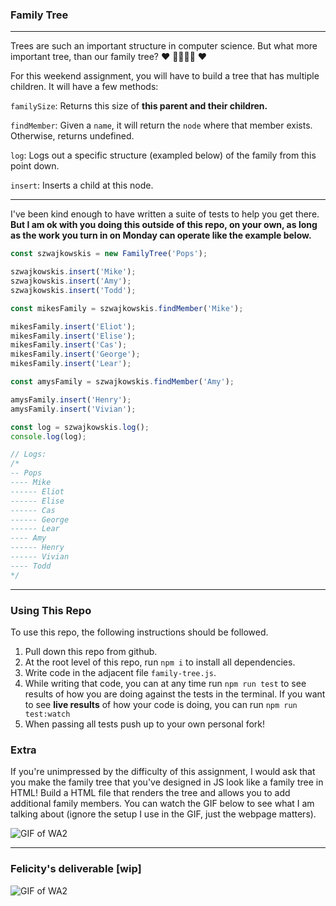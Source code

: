 ### Family Tree
<hr />

Trees are such an important structure in computer science. But what more important tree, than our family tree? ❤️ 👨‍👩‍👧‍👦 ❤️

For this weekend assignment, you will have to build a tree that has multiple children. It will have a few methods:

`familySize`: Returns this size of **this parent and their children.**

`findMember`: Given a `name`, it will return the `node` where that member exists. Otherwise, returns undefined.

`log`: Logs out a specific structure (exampled below) of the family from this point down.

`insert`: Inserts a child at this node.
 <hr />
 
 I've been kind enough to have written a suite of tests to help you get there. **But I am ok with you doing this outside of this repo, on your own, as long as the work you turn in on Monday can operate like the example below.**
 
```javascript 1.8
const szwajkowskis = new FamilyTree('Pops');

szwajkowskis.insert('Mike');
szwajkowskis.insert('Amy');
szwajkowskis.insert('Todd');

const mikesFamily = szwajkowskis.findMember('Mike');

mikesFamily.insert('Eliot');
mikesFamily.insert('Elise');
mikesFamily.insert('Cas');
mikesFamily.insert('George');
mikesFamily.insert('Lear');

const amysFamily = szwajkowskis.findMember('Amy');

amysFamily.insert('Henry');
amysFamily.insert('Vivian');

const log = szwajkowskis.log();
console.log(log);

// Logs:
/*
-- Pops
---- Mike
------ Eliot
------ Elise
------ Cas
------ George
------ Lear
---- Amy
------ Henry
------ Vivian
---- Todd
*/
```
<hr />

### Using This Repo

To use this repo, the following instructions should be followed.

1. Pull down this repo from github.
2. At the root level of this repo, run `npm i` to install all dependencies.
3. Write code in the adjacent file `family-tree.js`.
4. While writing that code, you can at any time run `npm run test` to see results of how you are doing against the tests in the terminal. If you want to see **live results** of how your code is doing, you can run `npm run test:watch`
5. When passing all tests push up to your own personal fork!

### Extra

If you're unimpressed by the difficulty of this assignment, I would ask that you make the family tree that you've designed in JS look like a family tree in HTML! Build a HTML file that renders the tree and allows you to add additional family members. You can watch the GIF below to see what I am talking about (ignore the setup I use in the GIF, just the webpage matters). 

![GIF of WA2](https://user-images.githubusercontent.com/12236649/55920129-a5832b80-5bc6-11e9-9d43-74aca3564991.gif) 

-----------

### Felicity's deliverable [wip]
![GIF of WA2](xxx) 